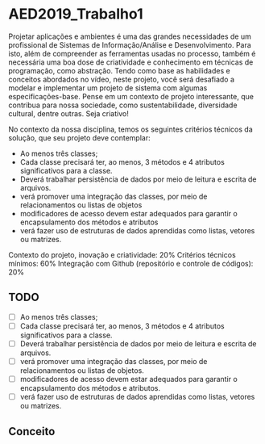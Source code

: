 # AED2019_Trabalho1
Projetar aplicações e ambientes é uma das grandes necessidades de um profissional de Sistemas de Informação/Análise e Desenvolvimento. Para isto, além de compreender as ferramentas usadas no processo, também é necessária uma boa dose de criatividade e conhecimento em técnicas de programação, como abstração.
Tendo como base as habilidades e conceitos abordados no vídeo, neste projeto, você será desafiado a modelar e implementar um projeto de sistema com algumas especificações-base. Pense em um contexto de projeto interessante, que contribua para nossa sociedade, como sustentabilidade, diversidade cultural, dentre outras. Seja criativo!

No contexto da nossa disciplina, temos os seguintes critérios técnicos da solução, que seu projeto deve contemplar:

- Ao menos três classes;
- Cada classe precisará ter, ao menos, 3 métodos e 4 atributos significativos para a classe.
- Deverá trabalhar persistência de dados por meio de leitura e escrita de arquivos.
- verá promover uma integração das classes, por meio de relacionamentos ou listas de objetos
-  modificadores de acesso devem estar adequados para garantir o encapsulamento dos métodos e atributos
- verá fazer uso de estruturas de dados aprendidas como listas, vetores ou matrizes.


Contexto do projeto, inovação e criatividade: 20%
Critérios técnicos mínimos: 60%
Integração com Github (repositório e controle de códigos): 20%

## TODO

- [ ]  Ao menos três classes;
- [ ]  Cada classe precisará ter, ao menos, 3 métodos e 4 atributos significativos para a classe.
- [ ] Deverá trabalhar persistência de dados por meio de leitura e escrita de arquivos.
- [ ]  verá promover uma integração das classes, por meio de relacionamentos ou listas de objetos.
- [ ] modificadores de acesso devem estar adequados para garantir o encapsulamento dos métodos e atributos.
- [ ] verá fazer uso de estruturas de dados aprendidas como listas, vetores ou matrizes.
## Conceito


